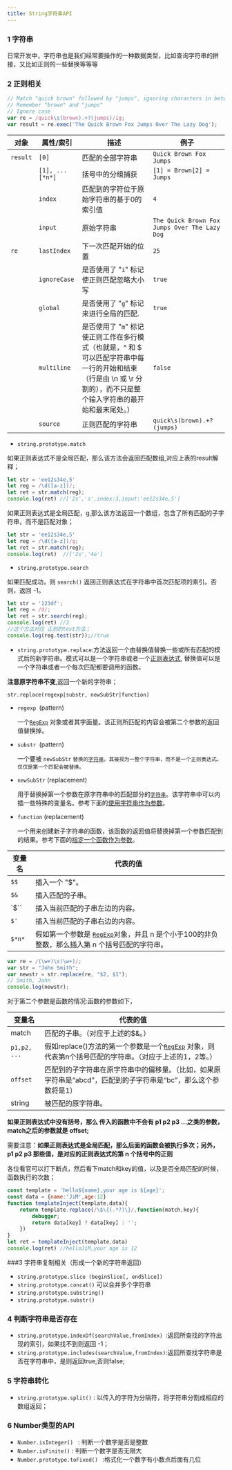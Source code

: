 ```yaml
---
title: String字符串API
---
```


### 1 字符串

日常开发中，字符串也是我们经常要操作的一种数据类型，比如查询字符串的拼接，又比如正则的一些替换等等等

### 2 正则相关

```javascript
// Match "quick brown" followed by "jumps", ignoring characters in between
// Remember "brown" and "jumps"
// Ignore case
var re = /quick\s(brown).+?(jumps)/ig;
var result = re.exec('The Quick Brown Fox Jumps Over The Lazy Dog');
```

| 对象     | 属性/索引       | 描述                                                         | 例子                                          |
| -------- | --------------- | ------------------------------------------------------------ | --------------------------------------------- |
| `result` | `[0]`           | 匹配的全部字符串                                             | `Quick Brown Fox Jumps`                       |
|          | `[1], ...[*n*]` | 括号中的分组捕获                                             | `[1] = Brown[2] = Jumps`                      |
|          | `index`         | 匹配到的字符位于原始字符串的基于0的索引值                    | `4`                                           |
|          | `input`         | 原始字符串                                                   | `The Quick Brown Fox Jumps Over The Lazy Dog` |
| `re`     | `lastIndex`     | 下一次匹配开始的位置                                         | `25`                                          |
|          | `ignoreCase`    | 是否使用了 "`i`" 标记使正则匹配忽略大小写                    | `true`                                        |
|          | `global`        | 是否使用了 "`g`" 标记来进行全局的匹配.                       | `true`                                        |
|          | `multiline`     | 是否使用了 "`m`" 标记使正则工作在多行模式（也就是，^ 和 $ 可以匹配字符串中每一行的开始和结束（行是由 \n 或 \r 分割的），而不只是整个输入字符串的最开始和最末尾处。） | `false`                                       |
|          | `source`        | 正则匹配的字符串                                             | `quick\s(brown).+?(jumps)`                    |



- `string.prototype.match`

如果正则表达式不是全局匹配，那么该方法会返回匹配数组,对应上表的result解释；

```javascript
let str = 'ee12s34e,5'
let reg = /\d([a-z])/;
let ret = str.match(reg); 
console.log(ret) //['2s','s',index:3,input:'ee12s34e,5']
```

如果正则表达式是全局匹配，g,那么该方法返回一个数组，包含了所有匹配的子字符串，而不是匹配对象；

```javascript
let str = 'ee12s34e,5'
let reg = /\d([a-z])/g;
let ret = str.match(reg);
console.log(ret)  //['2s','4e']
```

* `string.prototype.search`

如果匹配成功，则 `search()` 返回正则表达式在字符串中首次匹配项的索引。否则，返回 -1。

```javascript
let str = '123df';
let reg = /d/;
let ret = str.search(reg);
console.log(ret) //3 
//这个方法对应 正则的test方法；
console.log(reg.test(str));//true
```

* `string.prototype.replace`:方法返回一个由替换值替换一些或所有匹配的模式后的新字符串。模式可以是一个字符串或者一个[正则表达式](https://developer.mozilla.org/zh-CN/docs/Web/JavaScript/Reference/RegExp), 替换值可以是一个字符串或者一个每次匹配都要调用的函数。

**注意原字符串不变**,返回一个新的字符串； 

`str.replace(regexp|substr, newSubStr|function)`

- `regexp `(pattern)

  一个[`RegExp`](https://developer.mozilla.org/zh-CN/docs/Web/JavaScript/Reference/RegExp) 对象或者其字面量。该正则所匹配的内容会被第二个参数的返回值替换掉。

- `substr `(pattern)

  一个要被 `newSubStr` `替换的`[`字符串`](https://developer.mozilla.org/zh-CN/docs/Web/JavaScript/Reference/String)`。其被视为一整个字符串，而不是一个正则表达式。仅仅是第一个匹配会被替换。`

- `newSubStr` (replacement)

   用于替换掉第一个参数在原字符串中的匹配部分的[`字符串`](https://developer.mozilla.org/zh-CN/docs/Web/JavaScript/Reference/String)。该字符串中可以内插一些特殊的变量名。参考下面的[使用字符串作为参数](https://developer.mozilla.org/zh-CN/docs/Web/JavaScript/Reference/Global_Objects/String/replace#%E4%BD%BF%E7%94%A8%E5%AD%97%E7%AC%A6%E4%B8%B2%E4%BD%9C%E4%B8%BA%E5%8F%82%E6%95%B0)。

- `function` (replacement)

  一个用来创建新子字符串的函数，该函数的返回值将替换掉第一个参数匹配到的结果。参考下面的[指定一个函数作为参数](https://developer.mozilla.org/zh-CN/docs/Web/JavaScript/Reference/Global_Objects/String/replace#%E6%8C%87%E5%AE%9A%E4%B8%80%E4%B8%AA%E5%87%BD%E6%95%B0%E4%BD%9C%E4%B8%BA%E5%8F%82%E6%95%B0)。

| 变量名 | 代表的值                                                     |
| ------ | ------------------------------------------------------------ |
| `$$`   | 插入一个 "$"。                                               |
| `$&`   | 插入匹配的子串。                                             |
| `$``   | 插入当前匹配的子串左边的内容。                               |
| `$'`   | 插入当前匹配的子串右边的内容。                               |
| `$*n*` | 假如第一个参数是 [`RegExp`](https://developer.mozilla.org/zh-CN/docs/Web/JavaScript/Reference/RegExp)对象，并且 n 是个小于100的非负整数，那么插入第 n 个括号匹配的字符串。 |

```javascript
var re = /(\w+)\s(\w+)/;
var str = "John Smith";
var newstr = str.replace(re, "$2, $1");
// Smith, John
console.log(newstr);
```

对于第二个参数是函数的情况:函数的参数如下，

| 变量名       | 代表的值                                                     |
| ------------ | ------------------------------------------------------------ |
| match        | 匹配的子串。（对应于上述的$&。）                             |
| `p1,p2, ...` | 假如replace()方法的第一个参数是一个[`RegExp`](https://developer.mozilla.org/zh-CN/docs/Web/JavaScript/Reference/RegExp) 对象，则代表第n个括号匹配的字符串。（对应于上述的$1，$2等。） |
| `offset`     | 匹配到的子字符串在原字符串中的偏移量。（比如，如果原字符串是“abcd”，匹配到的子字符串是“bc”，那么这个参数将是1） |
| string       | 被匹配的原字符串。                                           |



**如果正则表达式中没有括号，那么 传入的函数中不会有 p1 p2 p3 …之类的参数，match之后的参数就是 offset;**

需要注意：**如果正则表达式是全局匹配，那么后面的函数会被执行多次；另外，p1 p2 p3 那些值，是对应的正则表达式的第 n 个括号中的正则**

各位看官可以打下断点，然后看下match和key的值，以及是否全局匹配的时候，函数执行的次数；

```javascript
const template = 'hello${name},your age is ${age}';
const data = {name:'JiM',age:12}
function templateInject(template,data){
    return template.replace(/\$\{(.*?)\}/,function(match,key){
        debugger;
        return data[key] ? data[key] : '';
    })
}
let ret = templateInject(template,data)
console.log(ret) //helloJiM,your age is 12
```

###3 字符串复制相关（形成一个新的字符串返回）

* `string.prototype.slice (beginSlice[, endSlice])` 
* `string.prototype.concat()`  可以合并多个字符串
* `string.prototype.substring()` 
* `string.prototype.substr()`

### 4 判断字符串是否存在

* `string.prototype.indexOf(searchValue,fromIndex) `:返回所查找的字符出现的索引，如果找不到则返回 -1；
* `string.prototype.includes(searchValue,fromIndex)`:返回所查找字符串是否在字符串中，是则返回true,否则false;

### 5 字符串转化

* `string.prototype.split()` : 以传入的字符为分隔符，将字符串分割成相应的数组返回； 

### 6 Number类型的API

* `Number.isInteger() ` : 判断一个数字是否是整数
* `Number.isFinite()` : 判断一个数字是否无限大
* `Number.prototype.toFixed() ` :格式化一个数字有小数点后面有几位